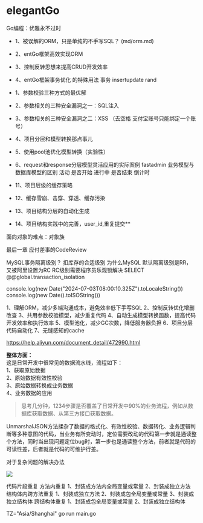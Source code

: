 # elegantGo
Go编程：优雅永不过时
- 1、被误解的ORM，只是单纯的不手写SQL？ (md/orm.md)
- 2、entGo框架高效实现ORM
- 3、控制反转思想来提高CRUD开发效率
- 4、entGo框架事务优化 的特殊用法 事务 insertupdate rand



- 1、参数校验三种方式的最优解
- 2、参数相关的三种安全漏洞之一：SQL注入
- 3、参数相关的三种安全漏洞之二：XSS （去空格 支付宝账号只能绑定一个账号）
- 4、项目分层和模型转换那点事儿
- 5、使用pool池优化模型转换（实验性）
- 6、request和response分层模型灵活应用的实际案例 fastadmin 业务模型与数据库模型的区别 活动 是否开始 进行中 是否结束 倒计时



- 11、项目层级的缓存策略
- 12、缓存雪崩、击穿、穿透、缓存污染
- 13、项目结构分层的自动化生成
- 14、项目结构实践中的完善，user_id,重复提交**

面向对象的难点：对象族

最后一章 应付差事的CodeReview

MySQL事务隔离级别？ 扣库存的合适级别 为什么MySQL 默认隔离级别是RR，又被阿里设置为RC    RC级别需要程序员乐观锁解决
SELECT @@global.transaction_isolation


console.log(new Date("2024-07-03T08:00:10.325Z").toLocaleString())
console.log(new Date().toISOString())


1、理解ORM，减少多端沟通成本，避免效率低下手写SQL
2、控制反转优化增删改查
3、共用参数校验模型，减少重复代码 
4、自动生成模型转换函数，提高代码开发效率和执行效率
5、模型池化，减少GC次数，降低服务器负担
6、项目分层代码自动化
7、无缝感知的cache


https://help.aliyun.com/document_detail/472990.html

**整体方面：**<br>
这是日常开发中很常见的数据流水线，流程如下：<br>
1、获取原始数据 <br>
2、原始数据有效性校验<br>
3、原始数据转换成业务数据<br>
4、业务数据的应用<br>

>思考几分钟，1234步骤是否覆盖了日常开发中90%的业务流程，例如从数据库获取数据、从第三方接口获取数据。

UnmarshalJSON方法揉杂了数据的格式化、有效性校验、数据转化、业务逻辑判断等多种意图的代码，当业务有所变动时，定位需要改动的代码第一步就是通读整个方法，同时当出现问题定位bug时，第一步也是通读整个方法，前者就是代码的可读性差，后者就是代码的可维护行差。

对于复杂问题的解决办法


<img src="../images/postman-complex-parameters.jpg">

代码片段重复
方法内重复
1、封装成方法内全局变量或常量
2、封装成独立方法
结构体内跨方法重复
1、封装成独立方法
2、封装成包全局变量或常量
3、封装成独立结构体
跨结构体重复
1、封装成包全局变量或常量
2、封装成独立结构体


TZ="Asia/Shanghai" go run main.go